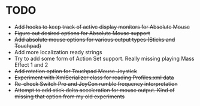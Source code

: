 # TODO

* ~~Add hooks to keep track of active display monitors for Absolute Mouse~~
* ~~Figure out desired options for Absolute Mouse support~~
* ~~Add absolute mouse options for various output types (Sticks and Touchpad)~~
* Add more localization ready strings
* Try to add some form of Action Set support. Really missing playing Mass Effect 1 and 2
* ~~Add rotation option for Touchpad Mouse Joystick~~
* ~~Experiment with XmlSerializer class for reading Profiles.xml data~~
* ~~Re-check Switch Pro and JoyCon rumble frequency interpretation~~
* ~~Attempt to add stick delta acceleration for mouse output. Kind of missing that option from my old experiments~~

